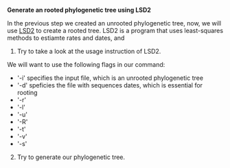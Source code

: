 <script>
import Link from "$components/Link.svelte";
import Execute from "$components/Execute.svelte";
</script>

**Generate an rooted phylogenetic tree using LSD2**

In the previous step we created an unrooted phylogenetic tree, now, we will use [LSD2](https://github.com/tothuhien/lsd2) to create a rooted tree. LSD2 is a program that uses least-squares methods to estiamte rates and dates, and 

1. Try <Execute command="LSD2 -help" inline /> to
take a look at the usage instruction of LSD2.

We will want to use the following flags in our command:

- '-i' specifies the input file, which is an unrooted phylogenetic tree
- '-d' speficies the file with sequences dates, which is essential for rooting
- '-r'
- '-l'
- '-u'
- '-R'
- '-t'
- '-v'
- '-s'

2. Try <Execute command="lsd2 -i phylogenetic.tree -d hiv1_dates.txt -r a -l -1 -u 0 -q 0.2 -R 365 -t 0.00000000010000000000 -v 1 -s 9182" inline /> to generate our phylogenetic tree.



